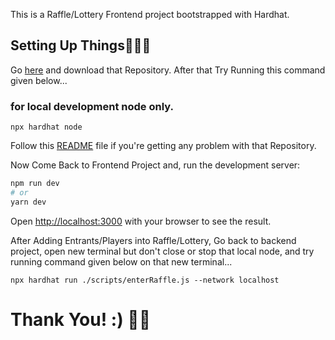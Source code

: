 This is a Raffle/Lottery Frontend project bootstrapped with Hardhat.

## Setting Up Things🚀🚀🚀

Go [here](https://github.com/theirrationalone/enterRaffle-hardhat.git) and download that Repository. After that Try Running this command given below...

### for local development node only.

```shell
npx hardhat node
```

Follow this [README](https://github.com/theirrationalone/enterRaffle-hardhat/blob/main/README.md) file if you're getting any problem with that Repository.

Now Come Back to Frontend Project and, run the development server:

```bash
npm run dev
# or
yarn dev
```

Open [http://localhost:3000](http://localhost:3000) with your browser to see the result.

After Adding Entrants/Players into Raffle/Lottery, Go back to backend project, open new terminal but don't close or stop that local node, and try running command given below on that new terminal...

```shell
npx hardhat run ./scripts/enterRaffle.js --network localhost
```

# Thank You! :) 🏴‍☠️